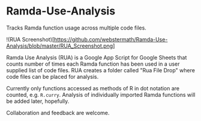 # Ramda-Use-Analysis
Tracks Ramda function usage across multiple code files.

!(RUA Screenshot)[https://github.com/webstermath/Ramda-Use-Analysis/blob/master/RUA_Screenshot.png]

Ramda Use Analysis (RUA) is a Google App Script for Google Sheets that counts number of times each Ramda function has been used in a user supplied list of code files.  RUA creates a folder called "Rua File Drop" where code files can be placed for analysis.

Currently only functions accessed as methods of R in dot notation are counted, e.g. `R.curry`.  Analysis of individually 
imported Ramda functions will be added later, hopefully.

Collaboration and feedback are welcome.





